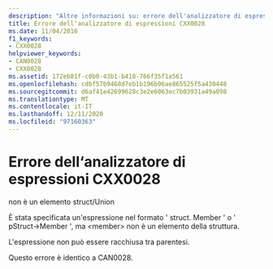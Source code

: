 ```yaml
---
description: "Altre informazioni su: errore dell'analizzatore di espressioni CXX0028"
title: Errore dell‘analizzatore di espressioni CXX0028
ms.date: 11/04/2016
f1_keywords:
- CXX0028
helpviewer_keywords:
- CAN0028
- CXX0028
ms.assetid: 172eb81f-c0b0-43b1-b418-766f35f1a561
ms.openlocfilehash: cdbf57b9468d7eb1b196b96ae865525f5a430448
ms.sourcegitcommit: d6af41e42699628c3e2e6063ec7b03931a49a098
ms.translationtype: MT
ms.contentlocale: it-IT
ms.lasthandoff: 12/11/2020
ms.locfileid: "97160363"
---
```

# <a name="expression-evaluator-error-cxx0028"></a>Errore dell‘analizzatore di espressioni CXX0028

non è un elemento struct/Union

È stata specificata un'espressione nel formato ' struct. Member ' o ' pStruct->Member ', ma \<member> non è un elemento della struttura.

L'espressione non può essere racchiusa tra parentesi.

Questo errore è identico a CAN0028.

